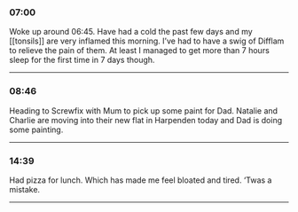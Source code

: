 ### 07:00 
Woke up around 06:45. Have had a cold the past few days and my [[tonsils]] are very inflamed this morning. I’ve had to have a swig of Difflam to relieve the pain of them. At least I managed to get more than 7 hours sleep for the first time in 7 days though.
***
### 08:46 
Heading to Screwfix with Mum to pick up some paint for Dad. Natalie and Charlie are moving into their new flat in Harpenden today and Dad is doing some painting.
***
### 14:39 
Had pizza for lunch. Which has made me feel bloated and tired. ‘Twas a mistake.
***